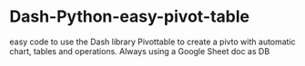 # Dash-Python-easy-pivot-table
easy code to use the Dash library Pivottable to create a pivto with automatic chart, tables and operations. Always using a Google Sheet doc as DB
